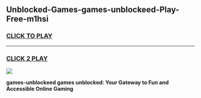 
## Unblocked-Games-games-unblockeed-Play-Free-m1hsi
<h3>
<a href="https://premium76.site?title=games-unblockeed&ref=23A">CLICK TO PLAY</a></h3>
<hr>

<h3>
<a href="https://premium76.site?title=games-unblockeed&ref=23A">CLICK 2 PLAY</a>
  
</h3>

<a href="https://premium76.site?title=games-unblockeed&ref=23A"><img src="https://clearcache.store/games.png"></a>


**games-unblockeed games unblocked: Your Gateway to Fun and Accessible Online Gaming**
